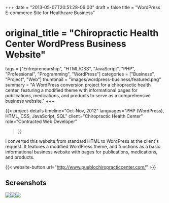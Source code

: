 +++
date = "2013-05-07T20:51:28-06:00"
draft = false
title = "WordPress E-commerce Site for Healthcare Business"
# original_title = "Chiropractic Health Center WordPress Business Website"
tags = ["Entrepreneurship", "HTML/CSS", "JavaScript", "PHP", "Professional", "Programming", "WordPress"]
categories = ["Business", "Project", "Web"]
thumbnail = "images/wordpress-business/featured.png"
summary = "A WordPress conversion project for a chiropractic health center, featuring a modified theme with informational pages for publications, medications, and products to serve as a comprehensive business website."
+++

{{< project-details
  timeline="Oct-Nov, 2012"
  languages="PHP (WordPress), HTML, CSS, JavaScript, SQL"
  client="Chiropractic Health Center"
  role="Contracted Web Developer"
>}}

I converted this website from standard HTML to WordPress at the client's request. It features a modified WordPress theme, and functions as a basic informational business website with pages for publications, medications, and products.

{{< website-button url="http://www.pueblochiropracticcenter.com/" >}}

## Screenshots
[![](../../images/wordpress-business/homepage.png)](../../images/wordpress-business/homepage.png)[![](../../images/wordpress-business/contact.png)](../../images/wordpress-business/contact.png)[![](../../images/wordpress-business/search.png)](../../images/wordpress-business/search.png)
